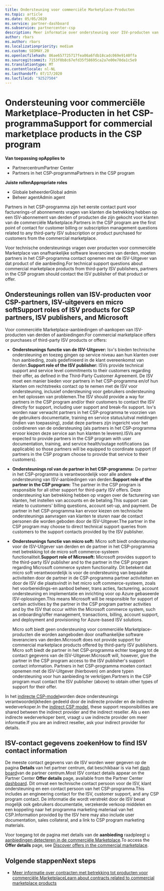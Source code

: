 ```yaml
---
title: Ondersteuning voor commerciële Marketplace-Producten
ms.topic: article
ms.date: 05/05/2020
ms.service: partner-dashboard
ms.subservice: partnercenter-csp
description: Meer informatie over ondersteuning voor ISV-producten van derden of abonnementen in de commerciële Marketplace van het CSP-programma.
author: rbars
ms.author: rbars
ms.localizationpriority: medium
ms.custom: SEOMAY.20
ms.openlocfilehash: 86ae657725717fea06a6fdb18cadc069e9140ffa
ms.sourcegitcommit: 7153f0b8c67efd35f58695ca2a7e00e70da1c5e9
ms.translationtype: MT
ms.contentlocale: nl-NL
ms.lasthandoff: 07/17/2020
ms.locfileid: "92527504"
---
```

# <a name="support-for-commercial-marketplace-products-in-the-csp-program"></a><span data-ttu-id="f3d97-103">Ondersteuning voor commerciële Marketplace-Producten in het CSP-programma</span><span class="sxs-lookup"><span data-stu-id="f3d97-103">Support for commercial marketplace products in the CSP program</span></span>

<span data-ttu-id="f3d97-104">**Van toepassing op**</span><span class="sxs-lookup"><span data-stu-id="f3d97-104">**Applies to**</span></span>

- <span data-ttu-id="f3d97-105">Partnercentrum</span><span class="sxs-lookup"><span data-stu-id="f3d97-105">Partner Center</span></span>
- <span data-ttu-id="f3d97-106">Partners in het CSP-programma</span><span class="sxs-lookup"><span data-stu-id="f3d97-106">Partners in the CSP program</span></span>

<span data-ttu-id="f3d97-107">**Juiste rollen**</span><span class="sxs-lookup"><span data-stu-id="f3d97-107">**Appropriate roles**</span></span>

- <span data-ttu-id="f3d97-108">Globale beheerder</span><span class="sxs-lookup"><span data-stu-id="f3d97-108">Global admin</span></span>
- <span data-ttu-id="f3d97-109">Beheer agent</span><span class="sxs-lookup"><span data-stu-id="f3d97-109">Admin agent</span></span>

<span data-ttu-id="f3d97-110">Partners in het CSP-programma zijn het eerste contact punt voor facturerings-of abonnements vragen van klanten die betrekking hebben op een ISV-abonnement van derden of producten die zijn gekocht voor klanten van de commerciële Marketplace.</span><span class="sxs-lookup"><span data-stu-id="f3d97-110">Partners in the CSP program are the first point of contact for customer billing or subscription management questions related to any third-party ISV subscription or product purchased for customers from the commercial marketplace.</span></span>

<span data-ttu-id="f3d97-111">Voor technische ondersteunings vragen over producten voor commerciële Marketplace van onafhankelijke software leveranciers van derden, moeten partners in het CSP-programma contact opnemen met de ISV-Uitgever van dat product of die aanbieding.</span><span class="sxs-lookup"><span data-stu-id="f3d97-111">For technical support questions about commercial marketplace products from third-party ISV publishers, partners in the CSP program should contact the ISV publisher of that product or offer.</span></span>

## <a name="support-roles-of-isv-products-for-csp-partners-isv-publishers-and-microsoft"></a><span data-ttu-id="f3d97-112">Ondersteunings rollen van ISV-producten voor CSP-partners, ISV-uitgevers en micro soft</span><span class="sxs-lookup"><span data-stu-id="f3d97-112">Support roles of ISV products for CSP partners, ISV publishers, and Microsoft</span></span>

<span data-ttu-id="f3d97-113">Voor commerciële Marketplace-aanbiedingen of-aankopen van ISV-producten van derden of aanbiedingen:</span><span class="sxs-lookup"><span data-stu-id="f3d97-113">For commercial marketplace offers or purchases of third-party ISV products or offers:</span></span>

- <span data-ttu-id="f3d97-114">**Ondersteunings functie van de ISV-Uitgever:** Isv's bieden technische ondersteuning en toezeg gingen op service niveau aan hun klanten over hun aanbieding, zoals gedefinieerd in de klant overeenkomst van derden.</span><span class="sxs-lookup"><span data-stu-id="f3d97-114">**Support role of the ISV publisher:** ISVs provide technical support and service level commitments to their customers regarding their offer, as defined in the Third-Party Customer Agreement.</span></span> <span data-ttu-id="f3d97-115">De ISV moet een manier bieden voor partners in het CSP-programma en/of hun klanten om rechtstreeks contact op te nemen met de ISV voor ondersteuning, inclusief ondersteuning voor gebruikers ondersteuning en het oplossen van problemen.</span><span class="sxs-lookup"><span data-stu-id="f3d97-115">The ISV should provide a way for partners in the CSP program and/or their customers to contact the ISV directly for support, including user support and break-fix support.</span></span> <span data-ttu-id="f3d97-116">Isv's worden naar verwacht partners in het CSP-programma te voorzien van de gebruikers documentatie, training en service status/uitval meldingen (indien van toepassing), zodat deze partners zijn ingericht voor het coördineren van de ondersteuning (als partners in het CSP-programma ervoor kiezen deze service aan hun klanten te leveren).</span><span class="sxs-lookup"><span data-stu-id="f3d97-116">ISVs are expected to provide partners in the CSP program with user documentation, training, and service health/outage notifications (as applicable) so those partners will be equipped to coordinate support (if partners in the CSP program choose to provide that service to their customers).</span></span>

- <span data-ttu-id="f3d97-117">**Ondersteunings rol van de partner in het CSP-programma:** De partner in het CSP-programma is verantwoordelijk voor alle andere ondersteuning van ISV-aanbiedingen van derden.</span><span class="sxs-lookup"><span data-stu-id="f3d97-117">**Support role of the partner in the CSP program:** The partner in the CSP program is responsible for all other support for third-party ISV offers.</span></span> <span data-ttu-id="f3d97-118">Deze ondersteuning kan betrekking hebben op vragen over de facturering van klanten, het instellen van accounts en de betaling.</span><span class="sxs-lookup"><span data-stu-id="f3d97-118">This support can relate to customers' billing questions, account set-up, and payment.</span></span> <span data-ttu-id="f3d97-119">De partner in het CSP-programma kan ervoor kiezen om technische ondersteunings aanvragen van klanten te sturen naar de contact personen die worden geboden door de ISV-Uitgever.</span><span class="sxs-lookup"><span data-stu-id="f3d97-119">The partner in the CSP program may choose to direct technical support queries from customers to the support contacts provided by the ISV publisher.</span></span>

- <span data-ttu-id="f3d97-120">**Ondersteunings functie van micro soft:** Micro soft biedt ondersteuning voor de ISV-Uitgever van derden en de partner in het CSP-programma met betrekking tot de micro soft commerce-systeem functionaliteit.</span><span class="sxs-lookup"><span data-stu-id="f3d97-120">**Support role of Microsoft:** Microsoft provides support to the third-party ISV publisher and to the partner in the CSP program regarding Microsoft commerce system functionality.</span></span> <span data-ttu-id="f3d97-121">Dit betekent dat micro soft verantwoordelijk is voor de ondersteuning van bepaalde activiteiten door de partner in de CSP-programma partner activiteiten en door de ISV die plaatsvindt in het micro soft commerce-systeem, zoals het voorbereidings-en aanbod beheer, trans acties, facturering, account ondersteuning en implementatie en inrichting voor op Azure gebaseerde ISV-oplossingen.</span><span class="sxs-lookup"><span data-stu-id="f3d97-121">This means Microsoft will be responsible for support of certain activities by the partner in the CSP program partner activities and by the ISV that occur within the Microsoft commerce system, such as onboarding/offer management, transactions, billing, account support, and deployment and provisioning for Azure-based ISV solutions.</span></span>

    <span data-ttu-id="f3d97-122">Micro soft biedt geen ondersteuning voor commerciële Marketplace-producten die worden aangeboden door onafhankelijke software leveranciers van derden.</span><span class="sxs-lookup"><span data-stu-id="f3d97-122">Microsoft does not provide support for commercial marketplace products offered by third-party ISV publishers.</span></span> <span data-ttu-id="f3d97-123">Micro soft biedt de partner in het CSP-programma echter toegang tot de contact gegevens van de ISV-Uitgever.</span><span class="sxs-lookup"><span data-stu-id="f3d97-123">Microsoft will, however, give the partner in the  CSP program access to the ISV publisher's support contact information.</span></span> <span data-ttu-id="f3d97-124">Partners in het CSP-programma moeten contact opnemen met de ISV-Uitgever (hierboven) om andere typen ondersteuning voor hun aanbieding te verkrijgen.</span><span class="sxs-lookup"><span data-stu-id="f3d97-124">Partners in the CSP program must contact the ISV publisher (above) to obtain other types of support for their offer.</span></span>

<span data-ttu-id="f3d97-125">In het [indirecte CSP-model](csp-overview.md#indirect-model)worden deze ondersteunings verantwoordelijkheden gedeeld door de indirecte provider en de indirecte wederverkoper.</span><span class="sxs-lookup"><span data-stu-id="f3d97-125">In the [indirect CSP model](csp-overview.md#indirect-model), these support responsibilities are shared between the indirect provider and the indirect reseller.</span></span> <span data-ttu-id="f3d97-126">Als u een indirecte wederverkoper bent, vraagt u uw indirecte provider om meer informatie.</span><span class="sxs-lookup"><span data-stu-id="f3d97-126">If you are an indirect reseller, ask your indirect provider for details.</span></span>

## <a name="how-to-find-isv-contact-information"></a><span data-ttu-id="f3d97-127">ISV-contact gegevens zoeken</span><span class="sxs-lookup"><span data-stu-id="f3d97-127">How to find ISV contact information</span></span>

<span data-ttu-id="f3d97-128">De meeste contact gegevens van de ISV worden weer gegeven op de pagina **Details** van het partner centrum, dat beschikbaar is via het [dash board](https://partner.microsoft.com/dashboard)van de partner centrum.</span><span class="sxs-lookup"><span data-stu-id="f3d97-128">Most ISV contact details appear on the Partner Center **Offer details** page, available from the Partner Center [dashboard](https://partner.microsoft.com/dashboard).</span></span> <span data-ttu-id="f3d97-129">Dit omvat een technische contact persoon voor de ISV, klant ondersteuning en een contact persoon van het CSP-programma.</span><span class="sxs-lookup"><span data-stu-id="f3d97-129">This includes an engineering contact for the ISV, customer support, and any CSP program contact.</span></span> <span data-ttu-id="f3d97-130">De informatie die wordt verstrekt door de ISV bevat mogelijk ook gebruikers documentatie, verzekerde verkoop middelen en een koppeling naar het programma marketing materiaal van het CSP.</span><span class="sxs-lookup"><span data-stu-id="f3d97-130">Information provided by the ISV here may also include user documentation, sales collateral, and a link to CSP program marketing materials.</span></span>

<span data-ttu-id="f3d97-131">Voor toegang tot de pagina met details van de **aanbieding** raadpleegt u [aanbiedingen detecteren in de commerciële Marketplace](csp-commercial-marketplace-discover.md#view-marketplace-offers-in-partner-center).</span><span class="sxs-lookup"><span data-stu-id="f3d97-131">To access the **Offer details** page, see [Discover offers in the commercial marketplace](csp-commercial-marketplace-discover.md#view-marketplace-offers-in-partner-center).</span></span>

## <a name="next-steps"></a><span data-ttu-id="f3d97-132">Volgende stappen</span><span class="sxs-lookup"><span data-stu-id="f3d97-132">Next steps</span></span>

- [<span data-ttu-id="f3d97-133">Meer informatie over contracten met betrekking tot producten voor commerciële Marketplace</span><span class="sxs-lookup"><span data-stu-id="f3d97-133">Learn about contracts related to commercial marketplace products</span></span>](csp-commercial-marketplace-contracting.md)
